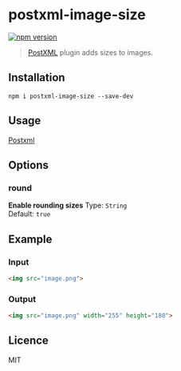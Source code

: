 # postxml-image-size
[![npm version][npm-image]][npm-url]

> [PostXML] plugin adds sizes to images.

## Installation
`npm i postxml-image-size --save-dev`

## Usage
[Postxml]

## Options
### round
**Enable rounding sizes**
Type: `String`<br>
Default: `true`

## Example

### Input
```html
<img src="image.png">
```

### Output
```html
<img src="image.png" width="255" height="180">
```

## Licence
MIT

[PostXML]: https://github.com/postxml/postxml

[npm-url]: https://www.npmjs.org/package/postxml-image-size
[npm-image]: http://img.shields.io/npm/v/postxml-image-size.svg?style=flat-square

